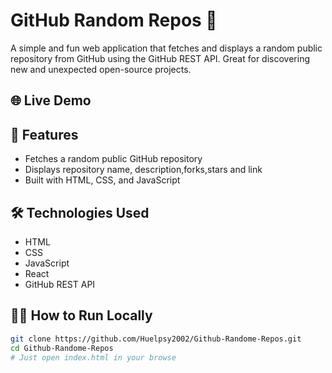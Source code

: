 # GitHub Random Repos 🎲

A simple and fun web application that fetches and displays a random public repository from GitHub using the GitHub REST API. Great for discovering new and unexpected open-source projects.

## 🌐 Live Demo



## 🚀 Features

- Fetches a random public GitHub repository
- Displays repository name, description,forks,stars and link
- Built with HTML, CSS, and JavaScript



## 🛠️ Technologies Used

- HTML
- CSS
- JavaScript
- React
- GitHub REST API

## 🧑‍💻 How to Run Locally

```bash
git clone https://github.com/Huelpsy2002/Github-Randome-Repos.git
cd Github-Randome-Repos
# Just open index.html in your browse
